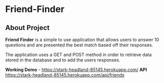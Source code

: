 # Friend-Finder

## About Project

**Friend Finder** is a simple to use application that allows users to answer 10 questions and are presented the best match based off their responses.

The application uses a GET and POST method in order to retrieve data stored in the database and to add the users responses.


**Working Demo** - https://stark-headland-85145.herokuapp.com/
**API** https://stark-headland-85145.herokuapp.com/api/friends
